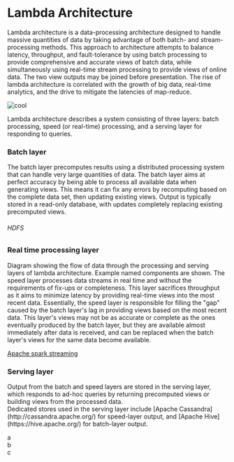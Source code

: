 # Lambda Architecture

Lambda architecture is a data-processing architecture designed to handle massive quantities of data by taking advantage of both batch- and stream-processing methods. This approach to architecture attempts to balance latency, throughput, and fault-tolerance by using batch processing to provide comprehensive and accurate views of batch data, while simultaneously using real-time stream processing to provide views of online data. The two view outputs may be joined before presentation. The rise of lambda architecture is correlated with the growth of big data, real-time analytics, and the drive to mitigate the latencies of map-reduce.

![cool](https://github.com/shravan-rams/Lambda_Architecture/blob/master/extra_files/images/Diagram_of_Lambda_Architecture_(generic).png)

Lambda architecture describes a system consisting of three layers: batch processing, speed (or real-time) processing, and a serving layer for responding to queries.

<h3>Batch layer</h3>
The batch layer precomputes results using a distributed processing system that can handle very large quantities of data. The batch layer aims at perfect accuracy by being able to process all available data when generating views. This means it can fix any errors by recomputing based on the complete data set, then updating existing views. Output is typically stored in a read-only database, with updates completely replacing existing precomputed views.
      <h6>HDFS</h6>
<h3>Real time processing layer</h3>
Diagram showing the flow of data through the processing and serving layers of lambda architecture. Example named components are shown.
The speed layer processes data streams in real time and without the requirements of fix-ups or completeness. This layer sacrifices throughput as it aims to minimize latency by providing real-time views into the most recent data. Essentially, the speed layer is responsible for filling the "gap" caused by the batch layer's lag in providing views based on the most recent data. This layer's views may not be as accurate or complete as the ones eventually produced by the batch layer, but they are available almost immediately after data is received, and can be replaced when the batch layer's views for the same data become available.

[Apache spark streaming](https://spark.apache.org/streaming/)

<h3>Serving layer</h3>
Output from the batch and speed layers are stored in the serving layer, which responds to ad-hoc queries by returning precomputed views or building views from the processed data. <br />
Dedicated stores used in the serving layer include [Apache Cassandra](http://cassandra.apache.org/) for speed-layer output, and [Apache Hive](https://hive.apache.org/) for batch-layer output.

a <br />
b <br />
c
